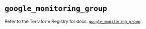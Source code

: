 # `google_monitoring_group`

Refer to the Terraform Registry for docs: [`google_monitoring_group`](https://registry.terraform.io/providers/hashicorp/google-beta/5.14.0/docs/resources/google_monitoring_group).
